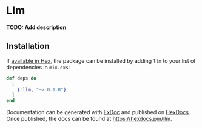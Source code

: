 # Llm

**TODO: Add description**

## Installation

If [available in Hex](https://hex.pm/docs/publish), the package can be installed
by adding `llm` to your list of dependencies in `mix.exs`:

```elixir
def deps do
  [
    {:llm, "~> 0.1.0"}
  ]
end
```

Documentation can be generated with [ExDoc](https://github.com/elixir-lang/ex_doc)
and published on [HexDocs](https://hexdocs.pm). Once published, the docs can
be found at <https://hexdocs.pm/llm>.


